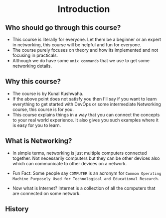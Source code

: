 <div align=center>
  <h1>Introduction</h1>
</div>

## Who should go through this course?

- This course is literally for everyone. Let them be a beginner or an expert in networking, this course will be helpful and fun for everyone.
- The course purely focuses on theory and how its implemented and not focusing in practicals.
- Although we do have some `unix commands` that we use to get some networking details.


## Why this course?

- The course is by Kunal Kushwaha.
- If the above point does not satisfy you then I'll say if you want to learn everything to get started with DevOps or some intermediate Networking course, this course is for you.
- This course explains things in a way that you can connect the concepts to your real world experience. It also gives you such examples where it is easy for you to learn.

## What is Networking?

- In simple terms, networking is just multiple computers connected together. Not necessarily computers but they can be other devices also which can communicate to other devices on a network.

- Fun Fact: Some people say `COMPUTER` is an acronym for `Common Operating Machine Purposely Used for Technological and Educational Research`.

- Now what is Internet? Internet is a collection of all the computers that are connected on some network.


## History
